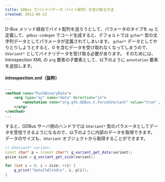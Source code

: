 ```yaml
---
title: GDBus でバイナリデータ（バイト配列）を受け取る方法
created: 2012-06-22
---
```


D-Bus メソッド経由でバイト配列を送ろうとして、パラメータのタイプを `ay` と定義して、`gdbus-codegen` でコード生成すると、デフォルトでは `gchar*` 型の文字列データとしてパラメータが定義されてしまいます。
`gchar*` データとしてやりとりしようとすると、0 を含むデータを受け取れなくなってしまうので、`GVariant*` としてバイナリデータを受け取る必要があります。
そのためには、Introspection XML の `arg` 要素の子要素として、以下のように `annotation` 要素を追加します。

#### introspection.xml（抜粋）

```xml
...
<method name="PushBinaryData">
    <arg type="ay" name="data" direction="in">
        <annotation name="org.gtk.GDBus.C.ForceGVariant" value="true" />
    </arg>
</method>
...
```

すると、GDBus サーバ側のハンドラでは `GVariant*` 型のパラメータとしてデータを受信できるようになるので、以下のように内部のデータを取得できます。
データのサイズも、`GVariant` オブジェクトから取得することができます。

```cpp
// GVariant* variant;
const char* p = (const char*) g_variant_get_data(variant);
gsize size = g_variant_get_size(variant);

for (int i = 0; i < size; ++i) {
    g_print("data[%d]=%d\n", i, p[i]);
}
```

